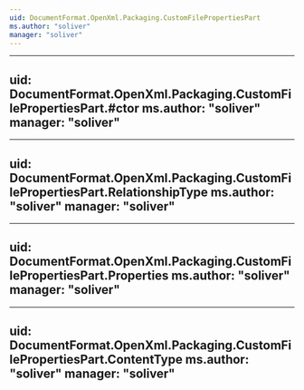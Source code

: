 ```yaml
---
uid: DocumentFormat.OpenXml.Packaging.CustomFilePropertiesPart
ms.author: "soliver"
manager: "soliver"
---
```


---
uid: DocumentFormat.OpenXml.Packaging.CustomFilePropertiesPart.#ctor
ms.author: "soliver"
manager: "soliver"
---

---
uid: DocumentFormat.OpenXml.Packaging.CustomFilePropertiesPart.RelationshipType
ms.author: "soliver"
manager: "soliver"
---

---
uid: DocumentFormat.OpenXml.Packaging.CustomFilePropertiesPart.Properties
ms.author: "soliver"
manager: "soliver"
---

---
uid: DocumentFormat.OpenXml.Packaging.CustomFilePropertiesPart.ContentType
ms.author: "soliver"
manager: "soliver"
---
